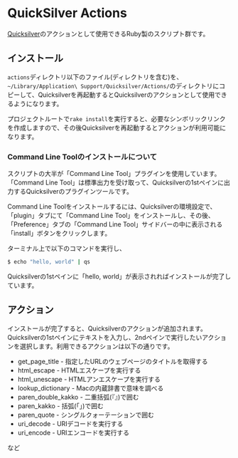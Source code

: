 # QuickSilver Actions

[Quicksilver](http://qsapp.com)のアクションとして使用できるRuby製のスクリプト群です。

## インストール

`actions`ディレクトリ以下のファイル(ディレクトリを含む)を、`~/Library/Application\ Support/Quicksilver/Actions/`のディレクトリにコピーして、Quicksilverを再起動するとQuicksilverのアクションとして使用できるようになります。

プロジェクトルートで`rake install`を実行すると、必要なシンボリックリンクを作成しますので、その後Quicksilverを再起動するとアクションが利用可能になります。

### Command Line Toolのインストールについて

スクリプトの大半が「Command Line Tool」プラグインを使用しています。「Command Line Tool」は標準出力を受け取って、Quicksilverの1stペインに出力するQuicksilverのプラグインツールです。

Command Line Toolをインストールするには、Quicksilverの環境設定で、「plugin」タブにて「Command Line Tool」をインストールし、その後、「Preference」タブの「Command Line Tool」サイドバーの中に表示される「install」ボタンをクリックします。

ターミナル上で以下のコマンドを実行し、

```bash
$ echo "hello, world" | qs
```

Quicksilverの1stペインに「hello, world」が表示されればインストールが完了しています。

## アクション

インストールが完了すると、Quicksilverのアクションが追加されます。Quicksilverの1stペインにテキストを入力し、2ndペインで実行したいアクションを選択します。利用できるアクションは以下の通りです。

- get\_page\_title - 指定したURLのウェブページのタイトルを取得する
- html\_escape - HTMLエスケープを実行する
- html\_unescape - HTMLアンエスケープを実行する
- lookup\_dictionary - Macの内蔵辞書で意味を調べる
- paren\_double\_kakko - 二重括弧(『』)で囲む
- paren\_kakko - 括弧(「」)で囲む
- paren\_quote - シングルクォーテーションで囲む
- uri\_decode - URIデコードを実行する
- uri\_encode - URIエンコードを実行する

など

